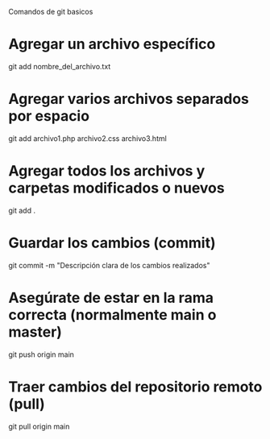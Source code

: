 Comandos de git basicos 

# Agregar un archivo específico
git add nombre_del_archivo.txt

# Agregar varios archivos separados por espacio
git add archivo1.php archivo2.css archivo3.html

# Agregar todos los archivos y carpetas modificados o nuevos
git add .

# Guardar los cambios (commit)
git commit -m "Descripción clara de los cambios realizados"

# Asegúrate de estar en la rama correcta (normalmente main o master)
git push origin main

# Traer cambios del repositorio remoto (pull)
git pull origin main